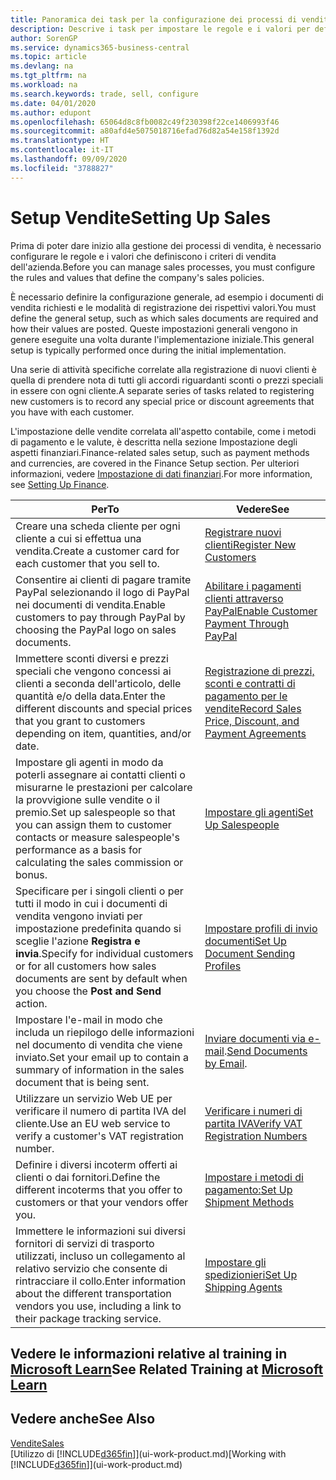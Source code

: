 ```yaml
---
title: Panoramica dei task per la configurazione dei processi di vendita | Documenti Microsoft
description: Descrive i task per impostare le regole e i valori per definire i criteri e processi di vendita.
author: SorenGP
ms.service: dynamics365-business-central
ms.topic: article
ms.devlang: na
ms.tgt_pltfrm: na
ms.workload: na
ms.search.keywords: trade, sell, configure
ms.date: 04/01/2020
ms.author: edupont
ms.openlocfilehash: 65064d8c8fb0082c49f230398f22ce1406993f46
ms.sourcegitcommit: a80afd4e5075018716efad76d82a54e158f1392d
ms.translationtype: HT
ms.contentlocale: it-IT
ms.lasthandoff: 09/09/2020
ms.locfileid: "3788827"
---
```

# <a name="setting-up-sales"></a><span data-ttu-id="17a9e-103">Setup Vendite</span><span class="sxs-lookup"><span data-stu-id="17a9e-103">Setting Up Sales</span></span>
<span data-ttu-id="17a9e-104">Prima di poter dare inizio alla gestione dei processi di vendita, è necessario configurare le regole e i valori che definiscono i criteri di vendita dell'azienda.</span><span class="sxs-lookup"><span data-stu-id="17a9e-104">Before you can manage sales processes, you must configure the rules and values that define the company's sales policies.</span></span>

<span data-ttu-id="17a9e-105">È necessario definire la configurazione generale, ad esempio i documenti di vendita richiesti e le modalità di registrazione dei rispettivi valori.</span><span class="sxs-lookup"><span data-stu-id="17a9e-105">You must define the general setup, such as which sales documents are required and how their values are posted.</span></span> <span data-ttu-id="17a9e-106">Queste impostazioni generali vengono in genere eseguite una volta durante l'implementazione iniziale.</span><span class="sxs-lookup"><span data-stu-id="17a9e-106">This general setup is typically performed once during the initial implementation.</span></span>

<span data-ttu-id="17a9e-107">Una serie di attività specifiche correlate alla registrazione di nuovi clienti è quella di prendere nota di tutti gli accordi riguardanti sconti o prezzi speciali in essere con ogni cliente.</span><span class="sxs-lookup"><span data-stu-id="17a9e-107">A separate series of tasks related to registering new customers is to record any special price or discount agreements that you have with each customer.</span></span>

<span data-ttu-id="17a9e-108">L'impostazione delle vendite correlata all'aspetto contabile, come i metodi di pagamento e le valute, è descritta nella sezione Impostazione degli aspetti finanziari.</span><span class="sxs-lookup"><span data-stu-id="17a9e-108">Finance-related sales setup, such as payment methods and currencies, are covered in the Finance Setup section.</span></span> <span data-ttu-id="17a9e-109">Per ulteriori informazioni, vedere [Impostazione di dati finanziari](finance-setup-finance.md).</span><span class="sxs-lookup"><span data-stu-id="17a9e-109">For more information, see [Setting Up Finance](finance-setup-finance.md).</span></span>

| <span data-ttu-id="17a9e-110">Per</span><span class="sxs-lookup"><span data-stu-id="17a9e-110">To</span></span> | <span data-ttu-id="17a9e-111">Vedere</span><span class="sxs-lookup"><span data-stu-id="17a9e-111">See</span></span> |
| --- | --- |
| <span data-ttu-id="17a9e-112">Creare una scheda cliente per ogni cliente a cui si effettua una vendita.</span><span class="sxs-lookup"><span data-stu-id="17a9e-112">Create a customer card for each customer that you sell to.</span></span> |[<span data-ttu-id="17a9e-113">Registrare nuovi clienti</span><span class="sxs-lookup"><span data-stu-id="17a9e-113">Register New Customers</span></span>](sales-how-register-new-customers.md) |
| <span data-ttu-id="17a9e-114">Consentire ai clienti di pagare tramite PayPal selezionando il logo di PayPal nei documenti di vendita.</span><span class="sxs-lookup"><span data-stu-id="17a9e-114">Enable customers to pay through PayPal by choosing the PayPal logo on sales documents.</span></span> |[<span data-ttu-id="17a9e-115">Abilitare i pagamenti clienti attraverso PayPal</span><span class="sxs-lookup"><span data-stu-id="17a9e-115">Enable Customer Payment Through PayPal</span></span>](sales-how-enable-payment-service-extensions.md) |
| <span data-ttu-id="17a9e-116">Immettere sconti diversi e prezzi speciali che vengono concessi ai clienti a seconda dell'articolo, delle quantità e/o della data.</span><span class="sxs-lookup"><span data-stu-id="17a9e-116">Enter the different discounts and special prices that you grant to customers depending on item, quantities, and/or date.</span></span> |[<span data-ttu-id="17a9e-117">Registrazione di prezzi, sconti e contratti di pagamento per le vendite</span><span class="sxs-lookup"><span data-stu-id="17a9e-117">Record Sales Price, Discount, and Payment Agreements</span></span>](sales-how-record-sales-price-discount-payment-agreements.md) |
| <span data-ttu-id="17a9e-118">Impostare gli agenti in modo da poterli assegnare ai contatti clienti o misurarne le prestazioni per calcolare la provvigione sulle vendite o il premio.</span><span class="sxs-lookup"><span data-stu-id="17a9e-118">Set up salespeople so that you can assign them to customer contacts or measure salespeople's performance as a basis for calculating the sales commission or bonus.</span></span> |[<span data-ttu-id="17a9e-119">Impostare gli agenti</span><span class="sxs-lookup"><span data-stu-id="17a9e-119">Set Up Salespeople</span></span>](sales-how-setup-salespeople.md) |
| <span data-ttu-id="17a9e-120">Specificare per i singoli clienti o per tutti il modo in cui i documenti di vendita vengono inviati per impostazione predefinita quando si sceglie l'azione **Registra e invia**.</span><span class="sxs-lookup"><span data-stu-id="17a9e-120">Specify for individual customers or for all customers how sales documents are sent by default when you choose the **Post and Send** action.</span></span> |[<span data-ttu-id="17a9e-121">Impostare profili di invio documenti</span><span class="sxs-lookup"><span data-stu-id="17a9e-121">Set Up Document Sending Profiles</span></span>](sales-how-setup-document-send-profiles.md) |
| <span data-ttu-id="17a9e-122">Impostare l'e-mail in modo che includa un riepilogo delle informazioni nel documento di vendita che viene inviato.</span><span class="sxs-lookup"><span data-stu-id="17a9e-122">Set your email up to contain a summary of information in the sales document that is being sent.</span></span> |<span data-ttu-id="17a9e-123">[Inviare documenti via e-mail](ui-how-send-documents-email.md).</span><span class="sxs-lookup"><span data-stu-id="17a9e-123">[Send Documents by Email](ui-how-send-documents-email.md).</span></span> |
|<span data-ttu-id="17a9e-124">Utilizzare un servizio Web UE per verificare il numero di partita IVA del cliente.</span><span class="sxs-lookup"><span data-stu-id="17a9e-124">Use an EU web service to verify a customer's VAT registration number.</span></span>|[<span data-ttu-id="17a9e-125">Verificare i numeri di partita IVA</span><span class="sxs-lookup"><span data-stu-id="17a9e-125">Verify VAT Registration Numbers</span></span>](finance-setup-vat.md)|
|<span data-ttu-id="17a9e-126">Definire i diversi incoterm offerti ai clienti o dai fornitori.</span><span class="sxs-lookup"><span data-stu-id="17a9e-126">Define the different incoterms that you offer to customers or that your vendors offer you.</span></span>|[<span data-ttu-id="17a9e-127">Impostare i metodi di pagamento:</span><span class="sxs-lookup"><span data-stu-id="17a9e-127">Set Up Shipment Methods</span></span>](sales-how-set-up-shipment-methods.md)|
|<span data-ttu-id="17a9e-128">Immettere le informazioni sui diversi fornitori di servizi di trasporto utilizzati, incluso un collegamento al relativo servizio che consente di rintracciare il collo.</span><span class="sxs-lookup"><span data-stu-id="17a9e-128">Enter information about the different transportation vendors you use, including a link to their package tracking service.</span></span>|[<span data-ttu-id="17a9e-129">Impostare gli spedizionieri</span><span class="sxs-lookup"><span data-stu-id="17a9e-129">Set Up Shipping Agents</span></span>](sales-how-to-set-up-shipping-agents.md)|

## <a name="see-related-training-at-microsoft-learn"></a><span data-ttu-id="17a9e-130">Vedere le informazioni relative al training in [Microsoft Learn](/learn/paths/trade-get-started-dynamics-365-business-central/)</span><span class="sxs-lookup"><span data-stu-id="17a9e-130">See Related Training at [Microsoft Learn](/learn/paths/trade-get-started-dynamics-365-business-central/)</span></span>

## <a name="see-also"></a><span data-ttu-id="17a9e-131">Vedere anche</span><span class="sxs-lookup"><span data-stu-id="17a9e-131">See Also</span></span>
[<span data-ttu-id="17a9e-132">Vendite</span><span class="sxs-lookup"><span data-stu-id="17a9e-132">Sales</span></span>](sales-manage-sales.md)  
<span data-ttu-id="17a9e-133">[Utilizzo di [!INCLUDE[d365fin](includes/d365fin_md.md)]](ui-work-product.md)</span><span class="sxs-lookup"><span data-stu-id="17a9e-133">[Working with [!INCLUDE[d365fin](includes/d365fin_md.md)]](ui-work-product.md)</span></span>

